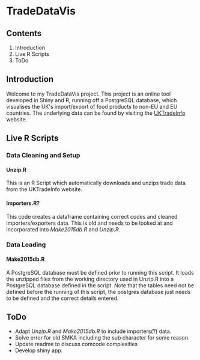 # TradeDataVis

## Contents

1. Introduction 
2. Live R Scripts
3. ToDo


## Introduction

Welcome to my TradeDataVis project. This project is an online tool developed in Shiny and R, running off a PostgreSQL database, which visualises the UK's import/export of food products to non-EU and EU countries. The underlying data can be found by visiting the [UKTradeInfo](http://uktradeinfo.com) website.

## Live R Scripts

### Data Cleaning and Setup
#### Unzip.R
This is an R Script which automatically downloads and unzips trade data from the UKTradeInfo website.

#### Importers.R?
This code creates a dataframe containing correct codes and cleaned importers/exporters data. This is old and needs to be looked at and incorporated into _Make2015db.R_ and _Unzip.R_.

### Data Loading
#### Make2015db.R
A PostgreSQL database must be defined prior to running this script. It loads the unzipped files from the working directory used in Unzip.R into a PostgreSQL database defined in the script. Note that the tables need not be defined before the running of this script, the postgres database just needs to be defined and the correct details entered.

## ToDo
* Adapt _Unzip.R_ and _Make2015db.R_ to include importers(?) data.
* Solve error for old SMKA including the sub character for some reason.
* Update readme to discuss comcode complexities
* Develop shiny app.



